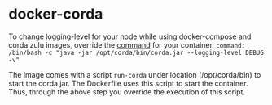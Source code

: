 # docker-corda
To change logging-level for your node while using docker-compose and corda zulu images, override the [command](https://github.com/divya-r3/docker-corda/blob/5610a8e64e665fcb7e775b308edce17c546738cf/docker-compose.yaml#L22) for your container. 
    ``command: /bin/bash -c "java -jar /opt/corda/bin/corda.jar --logging-level DEBUG -v"``
    
The image comes with a script `run-corda` under location (/opt/corda/bin) to start the corda jar. The Dockerfile uses this script to start the container. Thus, through the above step you override the execution of this script.

